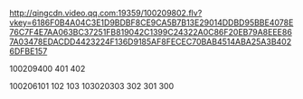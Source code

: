 http://qingcdn.video.qq.com:19359/100209802.flv?vkey=6186F0B4A04C3E1D9BDBF8CE9CA5B7B13E29014DDBD95BBE4078E76C7F4E7AA063BC37251FB819042C1399C24322A0C86F20EB79A8EEE867A03478EDACDD4423224F136D9185AF8FECEC70BAB4514ABA25A3B4026DFBE157

100209400 401 402

100206101 102 103
103020303 302 301 300